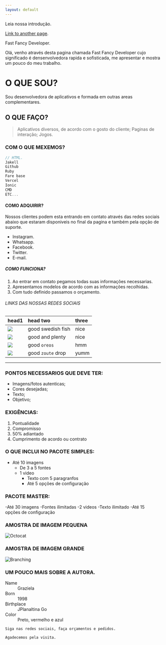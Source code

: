 ```yaml
---
layout: default
---
```


Leia nossa introdução.

[Link to another page](./another-page.html).

Fast Fancy Developer.

Olá, venho através desta pagina chamada Fast Fancy Developer cujo significado é densenvolvedora rapida e sofisticada, me apresentar e mostra um pouco do meu trabalho.

# O QUE SOU?

Sou desenvolvedora de aplicativos e formada em outras areas complementares.

## O QUE FAÇO?

> Aplicativos diversos, de acordo com o gosto do cliente;
> Paginas de interação;
> Jogos.

### COM O QUE MEXEMOS?

```js
// HTML.
Jakell
Github
Ruby
Fare base
Vercel
Ionic
CMD
ETC...
```


#### COMO ADQUIRIR?

Nossos clientes podem esta entrando em contato através das redes sociais abaixo que estaram disponiveis no final da pagina e também pela opção de suporte.
*   Instagram.
*   Whatsapp.
*   Facebook.
*   Twitter.
*   E-mail.

##### COMO FUNCIONA?

1.  Ao entrar em contato pegamos todas suas informações necessarias.
2.  Apresentamos modelos de acordo com as informações recolhidas.
3.  Com tudo definido passamos o orçamento.

###### LINKS DAS NOSSAS REDES SOCIAIS

| head1        | head two          | three |
|:-------------|:------------------|:------|
| <img src="wahtsapp"/>          | good swedish fish | nice  |
| <img src="instagram"/> | good and plenty   | nice  |
| <img src="facebook"/>         | good `oreos`      | hmm   |
| <img src="twitter"/>       | good `zoute` drop | yumm  |



* * *

### PONTOS NECESSARIOS QUE DEVE TER:

*   Imagens/fotos autenticas;
*   Cores desejadas;
*   Texto; 
*   Objetivo;

### EXIGÊNCIAS:

1.  Pontualidade
1.  Compromisso
1.  50% adiantado
1.  Cumprimento de acordo ou contrato

### O QUE INCLUI NO PACOTE SIMPLES:

- Até 10 imagens
  - De 3 a 5 fontes
  - 1 video
    - Texto com 5 paragranfos
    - Até 5 opções de configuração
### PACOTE MASTER:
  -Até 30 imagens
  -Fontes ilimitadas
  -2 videos
  -Texto ilimitado
  -Até 15 opções de configuração
  
### AMOSTRA DE IMAGEM PEQUENA

![Octocat](https://github.githubassets.com/images/icons/emoji/octocat.png)

### AMOSTRA DE IMAGEM GRANDE

![Branching](https://guides.github.com/activities/hello-world/branching.png)


### UM POUCO MAIS SOBRE A AUTORA.

<dl>
<dt>Name</dt>
<dd>Graziela</dd>
<dt>Born</dt>
<dd>1998</dd>
<dt>Birthplace</dt>
<dd>JPlanaltina Go</dd>
<dt>Color</dt>
<dd>Preto, vermelho e azul</dd>
</dl>

```
Siga nas redes sociais, faça orçamentos e pedidos.
```

```
Agadecemos pela visita.
```
